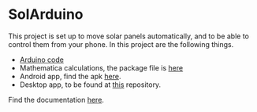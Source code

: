 # SolArduino #

This project is set up to move solar panels automatically, and to be able to control them from your phone. In this project are the following things.

* [Arduino code](https://bitbucket.org/slideclimb/solarduino/raw/master/SolArduino_atom/SolArduino/SolArduino.ino)
* Mathematica calculations, the package file is [here](https://bitbucket.org/slideclimb/solarduino/raw/master/Documentation/Mathematica/SolArduino.m)
* Android app, find the apk [here](https://bitbucket.org/slideclimb/solarduino/raw/master/SolAppduino/SolArduino/app/build/outputs/apk/app-debug.apk).
* Desktop app, to be found at [this](https://github.com/slideclimb/SolArduino-desktop) repository.

Find the documentation [here](https://bitbucket.org/slideclimb/solarduino/raw/master/Documentation/Documentation.pdf). 